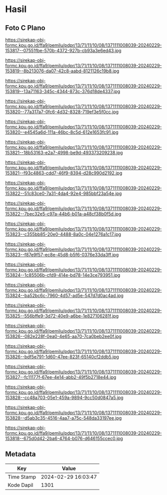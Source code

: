 # Hasil

## Foto C Plano

https://sirekap-obj-formc.kpu.go.id/ffa9/pemilu/pdpr/13/71/11/10/08/1371111008039-20240229-153817--07551fbe-570b-4372-927b-cb93a3e6ed43.jpg

https://sirekap-obj-formc.kpu.go.id/ffa9/pemilu/pdpr/13/71/11/10/08/1371111008039-20240229-153819--8b213076-da07-42c8-aabd-8121126c19b8.jpg

https://sirekap-obj-formc.kpu.go.id/ffa9/pemilu/pdpr/13/71/11/10/08/1371111008039-20240229-153819--13a71163-345c-4344-873c-376d18de4337.jpg

https://sirekap-obj-formc.kpu.go.id/ffa9/pemilu/pdpr/13/71/11/10/08/1371111008039-20240229-153820--77a317a7-0fc6-4d32-8328-719ef3e5f0cc.jpg

https://sirekap-obj-formc.kpu.go.id/ffa9/pemilu/pdpr/13/71/11/10/08/1371111008039-20240229-153820--e4545a6d-111a-46bc-8c5d-612e1653fc91.jpg

https://sirekap-obj-formc.kpu.go.id/ffa9/pemilu/pdpr/13/71/11/10/08/1371111008039-20240229-153821--18b53163-e2a7-4998-be9d-493373209238.jpg

https://sirekap-obj-formc.kpu.go.id/ffa9/pemilu/pdpr/13/71/11/10/08/1371111008039-20240229-153821--f93c4863-cdd7-46f9-8394-d28c990d2192.jpg

https://sirekap-obj-formc.kpu.go.id/ffa9/pemilu/pdpr/13/71/11/10/08/1371111008039-20240229-153822--51c83ce0-7a31-4da4-92e4-985bbf23a54e.jpg

https://sirekap-obj-formc.kpu.go.id/ffa9/pemilu/pdpr/13/71/11/10/08/1371111008039-20240229-153822--7bec32e5-c97a-44b6-b01a-a48cf38b0f5d.jpg

https://sirekap-obj-formc.kpu.go.id/ffa9/pemilu/pdpr/13/71/11/10/08/1371111008039-20240229-153823--c355bb85-20e0-4488-8a0c-04e1276a1c17.jpg

https://sirekap-obj-formc.kpu.go.id/ffa9/pemilu/pdpr/13/71/11/10/08/1371111008039-20240229-153823--f87e9f57-ec8e-45d8-b5f6-0376e33da3ff.jpg

https://sirekap-obj-formc.kpu.go.id/ffa9/pemilu/pdpr/13/71/11/10/08/1371111008039-20240229-153824--1c85506b-cfd9-414e-bd78-14e3ce793951.jpg

https://sirekap-obj-formc.kpu.go.id/ffa9/pemilu/pdpr/13/71/11/10/08/1371111008039-20240229-153824--ba52bc6c-7960-4d57-ad5e-547d7d0ac4ad.jpg

https://sirekap-obj-formc.kpu.go.id/ffa9/pemilu/pdpr/13/71/11/10/08/1371111008039-20240229-153825--556bffe9-3d72-40e9-a6be-1e827106281f.jpg

https://sirekap-obj-formc.kpu.go.id/ffa9/pemilu/pdpr/13/71/11/10/08/1371111008039-20240229-153826--082e228f-0ea0-4e65-aa70-7ca0beb2ee0f.jpg

https://sirekap-obj-formc.kpu.go.id/ffa9/pemilu/pdpr/13/71/11/10/08/1371111008039-20240229-153826--bdf5e791-1d60-47ee-823f-65140cf2ddb5.jpg

https://sirekap-obj-formc.kpu.go.id/ffa9/pemilu/pdpr/13/71/11/10/08/1371111008039-20240229-153827--fc11177f-67ee-4e14-abb2-49f5b2718e44.jpg

https://sirekap-obj-formc.kpu.go.id/ffa9/pemilu/pdpr/13/71/11/10/08/1371111008039-20240229-153828--cc48a703-05e1-459a-9894-9cc50d0847a5.jpg

https://sirekap-obj-formc.kpu.go.id/ffa9/pemilu/pdpr/13/71/11/10/08/1371111008039-20240229-153828--d5ab3c35-4516-4aa7-a75c-548da33197ee.jpg

https://sirekap-obj-formc.kpu.go.id/ffa9/pemilu/pdpr/13/71/11/10/08/1371111008039-20240229-153818--675d0d42-2ba6-4764-b076-d646155ccec0.jpg


## Metadata

| Key        | Value               |
| ---------- | ------------------- |
| Time Stamp | 2024-02-29 16:03:47 |
| Kode Dapil | 1301                |



